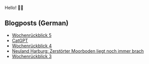 Hello! 👋🏻

## Blogposts (German)
<!-- BLOG-POST-LIST:START -->
- [Wochenrückblick 5](https://maurice-renck.de/de/blog/2023/kw-5)
- [CatGPT](https://maurice-renck.de/de/notes/2023/catgpt)
- [Wochenrückblick 4](https://maurice-renck.de/de/blog/2023/kw-4)
- [Neuland Harburg: Zerstörter Moorboden liegt noch immer brach](https://maurice-renck.de/de/notes/2023/1675000509)
- [Wochenrückblick 3](https://maurice-renck.de/de/blog/2023/kw-3)
<!-- BLOG-POST-LIST:END -->

<!--
**mauricerenck/mauricerenck** is a ✨ _special_ ✨ repository because its `README.md` (this file) appears on your GitHub profile.

Here are some ideas to get you started:

- 🔭 I’m currently working on ...
- 🌱 I’m currently learning ...
- 👯 I’m looking to collaborate on ...
- 🤔 I’m looking for help with ...
- 💬 Ask me about ...
- 📫 How to reach me: ...
- 😄 Pronouns: ...
- ⚡ Fun fact: ...
-->
